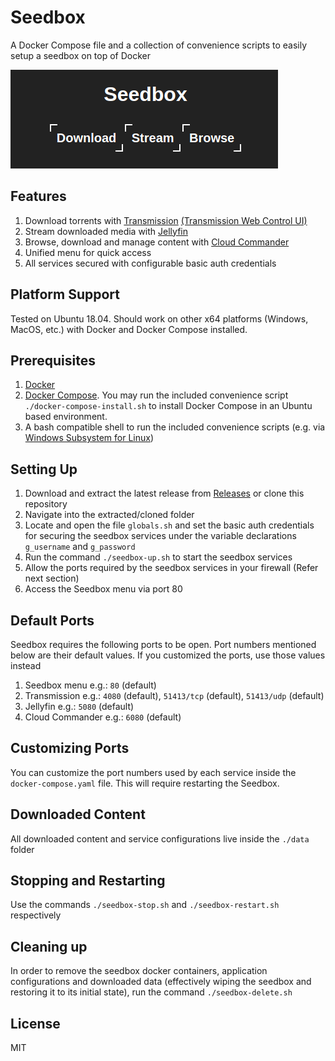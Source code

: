 # Seedbox

A Docker Compose file and a collection of convenience scripts to easily setup a seedbox on top of Docker

![screenshot](https://raw.githubusercontent.com/harindaka/seedbox/61d4aed33a6f73f0f8fc69d55eb5a5f20ecc30c1/images/Seedbox.png)

## Features
1. Download torrents with [Transmission](https://transmissionbt.com/) [(Transmission Web Control UI)](https://github.com/ronggang/transmission-web-control)
2. Stream downloaded media with [Jellyfin](https://jellyfin.org/)
3. Browse, download and manage content with [Cloud Commander](https://cloudcmd.io/)
4. Unified menu for quick access
5. All services secured with configurable basic auth credentials

## Platform Support
Tested on Ubuntu 18.04. Should work on other x64 platforms (Windows, MacOS, etc.) with Docker and Docker Compose installed.

## Prerequisites
1. [Docker](https://docs.docker.com/get-docker/)
2. [Docker Compose](https://docs.docker.com/compose/install/). You may run the included convenience script `./docker-compose-install.sh` to install Docker Compose in an Ubuntu based environment.
3. A bash compatible shell to run the included convenience scripts (e.g. via [Windows Subsystem for Linux](https://docs.microsoft.com/en-us/windows/wsl/install-win10))

## Setting Up
1. Download and extract the latest release from [Releases](https://github.com/harindaka/seedbox/releases) or clone this repository
2. Navigate into the extracted/cloned folder 
3. Locate and open the file `globals.sh` and set the basic auth credentials for securing the seedbox services under the variable declarations `g_username` and `g_password`
4. Run the command `./seedbox-up.sh` to start the seedbox services
5. Allow the ports required by the seedbox services in your firewall (Refer next section)
6. Access the Seedbox menu via port 80

## Default Ports
Seedbox requires the following ports to be open. Port numbers mentioned below are their default values. If you customized the ports, use those values instead

1. Seedbox menu e.g.: `80` (default)
2. Transmission e.g.: `4080` (default), `51413/tcp` (default), `51413/udp` (default)
3. Jellyfin e.g.: `5080` (default)
4. Cloud Commander e.g.: `6080` (default)

## Customizing Ports
You can customize the port numbers used by each service inside the `docker-compose.yaml` file. This will require restarting the Seedbox.

## Downloaded Content
All downloaded content and service configurations live inside the `./data` folder

## Stopping and Restarting
Use the commands `./seedbox-stop.sh` and `./seedbox-restart.sh` respectively

## Cleaning up
In order to remove the seedbox docker containers, application configurations and downloaded data (effectively wiping the seedbox and restoring it to its initial state), run the command `./seedbox-delete.sh`

## License
MIT